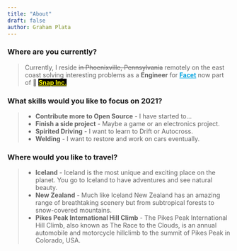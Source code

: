 ```yaml
---
title: "About"
draft: false
author: Graham Plata
---
```


### Where are you currently?

> Currently, I reside ~~in Phoenixville, Pennsylvania~~ remotely on the east coast solving interesting problems as a **Engineer** for <a style="color:#00a3e0; font-weight:bold;" href="https://www.facetdata.com">Facet</a> now part of 👻 <a style="color:rgb(255, 252, 0); background-color:black; font-weight:bold;" href="https://www.snap.com/en-US">Snap Inc.</a>

### What skills would you like to focus on 2021?

> - **Contribute more to Open Source** - I have started to...
> - **Finish a side project** - Maybe a game or an electronics project.
> - **Spirited Driving** - I want to learn to Drift or Autocross.
> - **Welding** - I want to restore and work on cars eventually.

### Where would you like to travel?

> - **Iceland** - Iceland is the most unique and exciting place on the planet. You go to Iceland to have adventures and see natural beauty.
> - **New Zealand** - Much like Iceland New Zealand has an amazing range of breathtaking scenery but from subtropical forests to snow-covered mountains.
> - **Pikes Peak International Hill Climb** - The Pikes Peak International Hill Climb, also known as The Race to the Clouds, is an annual automobile and motorcycle hillclimb to the summit of Pikes Peak in Colorado, USA.
